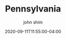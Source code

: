 ---
date: 2020-09-11T11:55:00-04:00
title: "Pennsylvania"
ab: "PA"
seo_title: "Contact Pennsylvania Governor"
description: Contact Pennsylvania Governor
author: john shim
url: /pennsylvania/
weight: 1
---